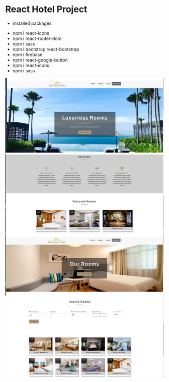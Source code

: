 # React Hotel Project

- installed packages

* npm i react-icons
* npm i react-router-dom
* npm i sass
* npm i bootstrap react-bootstrap
* npm i firebase
* npm i react-google-button
* npm i react-icons
* npm i sass

![screenshot](src/images/screenshot1.png)
![screenshot](src/images/screenshot2.png)
![screenshot](src/images/screenshot3.png)
![screenshot](src/images/screenshot4.png)
